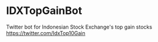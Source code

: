 # IDXTopGainBot
Twitter bot for Indonesian Stock Exchange's top gain stocks https://twitter.com/IdxTop10Gain
